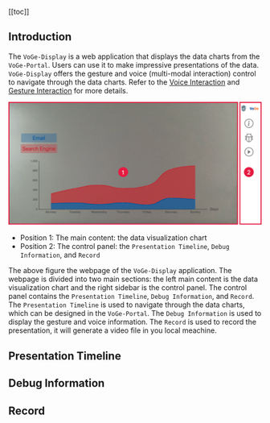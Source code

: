 [[toc]]

## Introduction

The `VoGe-Display` is a web application that displays the data charts from the `VoGe-Portal`. Users can use it to make impressive presentations of the data. `VoGe-Display` offers the gesture and voice (multi-modal interaction) control to navigate through the data charts.
Refer to the [Voice Interaction](./Voice%20Interaction.md) and [Gesture Interaction](./Gesture%20Interaction.md) for more details.

![alt text](display-home.png)

* Position 1: The main content: the data visualization chart
* Position 2: The control panel: the `Presentation Timeline`, `Debug Information`, and `Record`

The above figure the webpage of the `VoGe-Display` application. The webpage is divided into two main sections: the left main content is the data visualization chart and the right sidebar is the control panel. The control panel contains the `Presentation Timeline`, `Debug Information`, and `Record`. The `Presentation Timeline` is used to navigate through the data charts, which can be designed in the `VoGe-Portal`. The `Debug Information` is used to display the gesture and voice information. The `Record` is used to record the presentation, it will generate a video file in you local meachine.


## Presentation Timeline


## Debug Information


## Record
